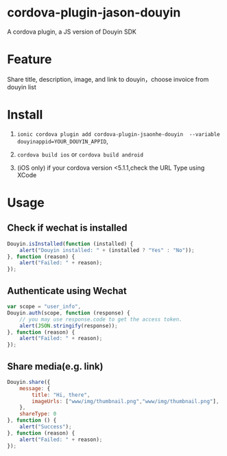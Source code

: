 
# cordova-plugin-jason-douyin

A cordova plugin, a JS version of Douyin SDK


# Feature

Share title, description, image, and link to douyin，choose invoice from douyin list


# Install

1. ```ionic cordova plugin add cordova-plugin-jsaonhe-douyin  --variable douyinappid=YOUR_DOUYIN_APPID```, 
2. ```cordova build ios``` or ```cordova build android```

3. (iOS only) if your cordova version <5.1.1,check the URL Type using XCode

# Usage

## Check if wechat is installed
```Javascript
Douyin.isInstalled(function (installed) {
    alert("Douyin installed: " + (installed ? "Yes" : "No"));
}, function (reason) {
    alert("Failed: " + reason);
});
```

## Authenticate using Wechat
```Javascript
var scope = "user_info",
Douyin.auth(scope, function (response) {
    // you may use response.code to get the access token.
    alert(JSON.stringify(response));
}, function (reason) {
    alert("Failed: " + reason);
});
```

## Share media(e.g. link)
```Javascript
Douyin.share({
    message: {
        title: "Hi, there",
        imageUrls: ["www/img/thumbnail.png","www/img/thumbnail.png"],
    },
    shareType: 0
}, function () {
    alert("Success");
}, function (reason) {
    alert("Failed: " + reason);
});
```
